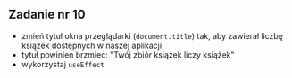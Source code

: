 ## Zadanie nr 10

- zmień tytuł okna przeglądarki (`document.title`) tak, aby zawierał liczbę książek dostępnych w naszej aplikacji
- tytuł powinien brzmieć: "Twój zbiór książek liczy <liczba> książek"
- wykorzystaj `useEffect`
